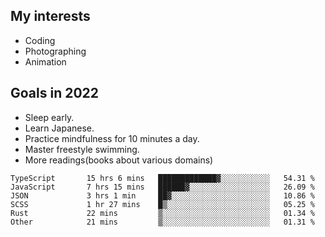 ## My interests

- Coding
- Photographing
- Animation

## Goals in 2022

- Sleep early.
- Learn Japanese.
- Practice mindfulness for 10 minutes a day.
- Master freestyle swimming.
- More readings(books about various domains)

<!--START_SECTION:waka-->

```text
TypeScript       15 hrs 6 mins   █████████████▓░░░░░░░░░░░   54.31 %
JavaScript       7 hrs 15 mins   ██████▓░░░░░░░░░░░░░░░░░░   26.09 %
JSON             3 hrs 1 min     ██▓░░░░░░░░░░░░░░░░░░░░░░   10.86 %
SCSS             1 hr 27 mins    █▒░░░░░░░░░░░░░░░░░░░░░░░   05.25 %
Rust             22 mins         ▒░░░░░░░░░░░░░░░░░░░░░░░░   01.34 %
Other            21 mins         ▒░░░░░░░░░░░░░░░░░░░░░░░░   01.31 %
```

<!--END_SECTION:waka-->
